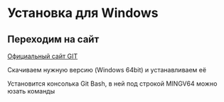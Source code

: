 # Установка для Windows
## Переходим на сайт 
[Официальный сайт GIT](https://git-scm.com "Official GIT")

Скачиваем нужную версию (Windows 64bit) и устанавливаем её

Установится консолька Git Bash, в ней под строкой MINGV64 можно юзать команды
